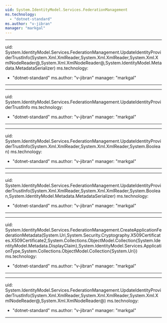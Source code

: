 ```yaml
---
uid: System.IdentityModel.Services.FederationManagement
ms.technology: 
  - "dotnet-standard"
ms.author: "v-jibran"
manager: "markgal"
---
```


---
uid: System.IdentityModel.Services.FederationManagement.UpdateIdentityProviderTrustInfo(System.Xml.XmlReader,System.Xml.XmlReader,System.Xml.XmlNodeReader@,System.Xml.XmlNodeReader@,System.IdentityModel.Metadata.MetadataSerializer)
ms.technology: 
  - "dotnet-standard"
ms.author: "v-jibran"
manager: "markgal"
---

---
uid: System.IdentityModel.Services.FederationManagement.UpdateIdentityProviderTrustInfo
ms.technology: 
  - "dotnet-standard"
ms.author: "v-jibran"
manager: "markgal"
---

---
uid: System.IdentityModel.Services.FederationManagement.UpdateIdentityProviderTrustInfo(System.Xml.XmlReader,System.Xml.XmlReader,System.Boolean)
ms.technology: 
  - "dotnet-standard"
ms.author: "v-jibran"
manager: "markgal"
---

---
uid: System.IdentityModel.Services.FederationManagement.UpdateIdentityProviderTrustInfo(System.Xml.XmlReader,System.Xml.XmlReader,System.Boolean,System.IdentityModel.Metadata.MetadataSerializer)
ms.technology: 
  - "dotnet-standard"
ms.author: "v-jibran"
manager: "markgal"
---

---
uid: System.IdentityModel.Services.FederationManagement.CreateApplicationFederationMetadata(System.Uri,System.Security.Cryptography.X509Certificates.X509Certificate2,System.Collections.ObjectModel.Collection{System.IdentityModel.Metadata.DisplayClaim},System.IdentityModel.Services.ApplicationType,System.Collections.ObjectModel.Collection{System.Uri})
ms.technology: 
  - "dotnet-standard"
ms.author: "v-jibran"
manager: "markgal"
---

---
uid: System.IdentityModel.Services.FederationManagement.UpdateIdentityProviderTrustInfo(System.Xml.XmlReader,System.Xml.XmlReader,System.Xml.XmlNodeReader@,System.Xml.XmlNodeReader@)
ms.technology: 
  - "dotnet-standard"
ms.author: "v-jibran"
manager: "markgal"
---
